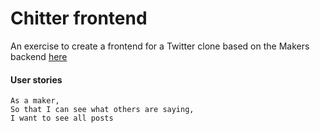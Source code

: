 # Chitter frontend

An exercise to create a frontend for a Twitter clone based on the Makers backend [here](https://github.com/makersacademy/chitter_api_backend)

#### User stories

```
As a maker,
So that I can see what others are saying,
I want to see all posts 

```